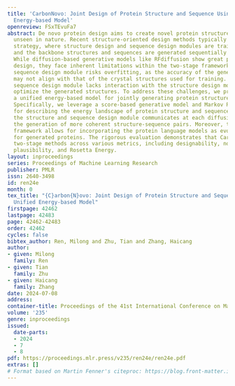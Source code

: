 ```yaml
---
title: 'CarbonNovo: Joint Design of Protein Structure and Sequence Using a Unified
  Energy-based Model'
openreview: FSxTEvuFa7
abstract: De novo protein design aims to create novel protein structures and sequences
  unseen in nature. Recent structure-oriented design methods typically employ a two-stage
  strategy, where structure design and sequence design modules are trained separately,
  and the backbone structures and sequences are generated sequentially in inference.
  While diffusion-based generative models like RFdiffusion show great promise in structure
  design, they face inherent limitations within the two-stage framework. First, the
  sequence design module risks overfitting, as the accuracy of the generated structures
  may not align with that of the crystal structures used for training. Second, the
  sequence design module lacks interaction with the structure design module to further
  optimize the generated structures. To address these challenges, we propose CarbonNovo,
  a unified energy-based model for jointly generating protein structure and sequence.
  Specifically, we leverage a score-based generative model and Markov Random Fields
  for describing the energy landscape of protein structure and sequence. In CarbonNovo,
  the structure and sequence design module communicates at each diffusion step, encouraging
  the generation of more coherent structure-sequence pairs. Moreover, the unified
  framework allows for incorporating the protein language models as evolutionary constraints
  for generated proteins. The rigorous evaluation demonstrates that CarbonNovo outperforms
  two-stage methods across various metrics, including designability, novelty, sequence
  plausibility, and Rosetta Energy.
layout: inproceedings
series: Proceedings of Machine Learning Research
publisher: PMLR
issn: 2640-3498
id: ren24e
month: 0
tex_title: "{C}arbon{N}ovo: Joint Design of Protein Structure and Sequence Using a
  Unified Energy-based Model"
firstpage: 42462
lastpage: 42483
page: 42462-42483
order: 42462
cycles: false
bibtex_author: Ren, Milong and Zhu, Tian and Zhang, Haicang
author:
- given: Milong
  family: Ren
- given: Tian
  family: Zhu
- given: Haicang
  family: Zhang
date: 2024-07-08
address:
container-title: Proceedings of the 41st International Conference on Machine Learning
volume: '235'
genre: inproceedings
issued:
  date-parts:
  - 2024
  - 7
  - 8
pdf: https://proceedings.mlr.press/v235/ren24e/ren24e.pdf
extras: []
# Format based on Martin Fenner's citeproc: https://blog.front-matter.io/posts/citeproc-yaml-for-bibliographies/
---
```

